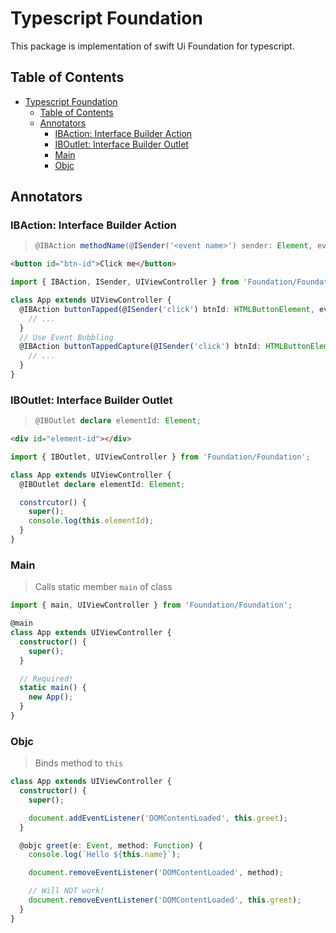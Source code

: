 # Typescript Foundation

This package is implementation of swift Ui Foundation for typescript.

## Table of Contents

- [Typescript Foundation](#typescript-foundation)
  - [Table of Contents](#table-of-contents)
  - [Annotators](#annotators)
    - [IBAction: Interface Builder Action](#ibaction-interface-builder-action)
    - [IBOutlet: Interface Builder Outlet](#iboutlet-interface-builder-outlet)
    - [Main](#main)
    - [Objc](#objc)

## Annotators

### IBAction: Interface Builder Action

> ```ts
> @IBAction methodName(@ISender('<event name>') sender: Element, event: Event);
> ```

```html
<button id="btn-id">Click me</button>
```

```ts
import { IBAction, ISender, UIViewController } from 'Foundation/Foundation';

class App extends UIViewController {
  @IBAction buttonTapped(@ISender('click') btnId: HTMLButtonElement, event: MouseEvent) {
    // ...
  }
  // Use Event Bubbling
  @IBAction buttonTappedCapture(@ISender('click') btnId: HTMLButtonElement, event: MouseEvent) {
    // ...
  }
}
```

### IBOutlet: Interface Builder Outlet

> ```ts
> @IBOutlet declare elementId: Element;
> ```

```html
<div id="element-id"></div>
```

```ts
import { IBOutlet, UIViewController } from 'Foundation/Foundation';

class App extends UIViewController {
  @IBOutlet declare elementId: Element;

  constrcutor() {
    super();
    console.log(this.elementId);
  }
}
```

### Main

> Calls static member `main` of class

```ts
import { main, UIViewController } from 'Foundation/Foundation';

@main
class App extends UIViewController {
  constructor() {
    super();
  }

  // Required!
  static main() {
    new App();
  }
}
```

### Objc

> Binds method to `this`

```ts
class App extends UIViewController {
  constructor() {
    super();

    document.addEventListener('DOMContentLoaded', this.greet);
  }

  @objc greet(e: Event, method: Function) {
    console.log(`Hello ${this.name}`);

    document.removeEventListener('DOMContentLoaded', method);

    // Will NOT work!
    document.removeEventListener('DOMContentLoaded', this.greet);
  }
}
```
